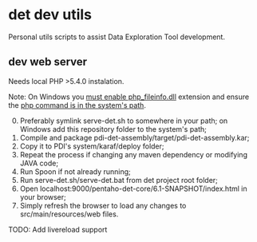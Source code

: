# det dev utils

Personal utils scripts to assist Data Exploration Tool development.

## dev web server

Needs local PHP >5.4.0 instalation.

Note: On Windows you [must enable php_fileinfo.dll](http://stackoverflow.com/questions/3579072/php-fileinfo-is-undefined-function/3579113#3579113) extension and ensure the [php command is in the system's path](http://php.net/manual/en/faq.installation.php#faq.installation.addtopath).

0. Preferably symlink serve-det.sh to somewhere in your path; on Windows add this repository folder to the system's path;
1. Compile and package pdi-det-assembly/target/pdi-det-assembly.kar;
2. Copy it to PDI's system/karaf/deploy folder;
3. Repeat the process if changing any maven dependency or modifying JAVA code;
4. Run Spoon if not already running;
5. Run serve-det.sh/serve-det.bat from det project root folder;
6. Open localhost:9000/pentaho-det-core/6.1-SNAPSHOT/index.html in your browser;
7. Simply refresh the browser to load any changes to src/main/resources/web files.

TODO: Add livereload support
